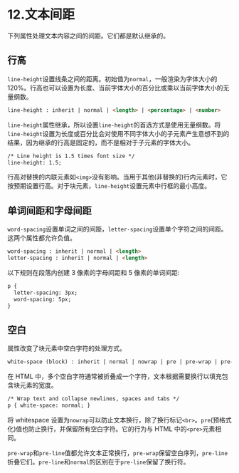 # 12.文本间距

下列属性处理文本内容之间的间距。它们都是默认继承的。

## 行高

`line-height`设置线条之间的距离。初始值为`normal`，一般渲染为字体大小的 120%。行高也可以设置为长度、当前字体大小的百分比或乘以当前字体大小的无量纲数。

```html
line-height : inherit | normal | <length> | <percentage> | <number>

```

`line-height`属性继承，所以设置`line-height`的首选方式是使用无量纲数。将`line-height`设置为长度或百分比会对使用不同字体大小的子元素产生意想不到的结果，因为继承的行高是固定的，而不是相对于子元素的字体大小。

```html
/* Line height is 1.5 times font size */
line-height: 1.5;

```

行高对替换的内联元素如`<img>`没有影响。当用于其他(非替换的)行内元素时，它按预期设置行高。对于块元素，`line-height`设置元素中行框的最小高度。

## 单词间距和字母间距

`word-spacing`设置单词之间的间距，`letter-spacing`设置单个字符之间的间距。这两个属性都允许负值。

```html
word-spacing : inherit | normal | <length>
letter-spacing : inherit | normal | <length>

```

以下规则在段落内创建 3 像素的字母间距和 5 像素的单词间距:

```html
p {
  letter-spacing: 3px;
  word-spacing: 5px;
}

```

## 空白

属性改变了块元素中空白字符的处理方式。

```html
white-space (block) : inherit | normal | nowrap | pre | pre-wrap | pre-line

```

在 HTML 中，多个空白字符通常被折叠成一个字符，文本根据需要换行以填充包含块元素的宽度。

```html
/* Wrap text and collapse newlines, spaces and tabs */
p { white-space: normal; }

```

将 whitespace 设置为`nowrap`可以防止文本换行，除了换行标记`<br>`。`pre`(预格式化)值也防止换行，并保留所有空白字符。它的行为与 HTML 中的`<pre>`元素相同。

`pre-wrap`和`pre-line`值都允许文本正常换行，`pre-wrap`保留空白序列，`pre-line`折叠它们。`pre-line`和`normal`的区别在于`pre-line`保留了换行符。
